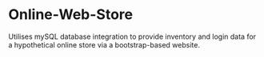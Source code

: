 # Online-Web-Store
Utilises mySQL database integration to provide inventory and login data for a hypothetical online store via a bootstrap-based website.
